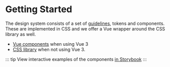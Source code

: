 # Getting Started
The design system consists of a set of [guidelines](../guidelines.md), tokens and components. These are implemented in CSS and we offer a Vue wrapper around the CSS library as well.

- [Vue components](./vue-components.md) when using Vue 3
- [CSS library](./css-library.md) when not using Vue 3.

::: tip
View interactive examples of the components [in Storybook](https://design-library.developer.bcc.no)
:::
